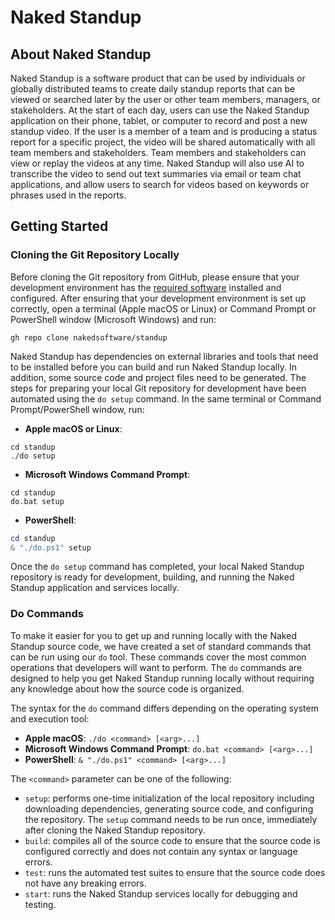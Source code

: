# Naked Standup

## About Naked Standup

Naked Standup is a software product that can be used by individuals or globally distributed teams to create daily standup reports that can be viewed or searched later by the user or other team members, managers, or stakeholders. At the start of each day, users can use the Naked Standup application on their phone, tablet, or computer to record and post a new standup video. If the user is a member of a team and is producing a status report for a specific project, the video will be shared automatically with all team members and stakeholders. Team members and stakeholders can view or replay the videos at any time. Naked Standup will also use AI to transcribe the video to send out text summaries via email or team chat applications, and allow users to search for videos based on keywords or phrases used in the reports.

## Getting Started

### Cloning the Git Repository Locally

Before cloning the Git repository from GitHub, please ensure that your development environment has the [required software](docs/software_requirements.md) installed and configured. After ensuring that your development environment is set up correctly, open a terminal (Apple macOS or Linux) or Command Prompt or PowerShell window (Microsoft Windows) and run:

    gh repo clone nakedsoftware/standup

Naked Standup has dependencies on external libraries and tools that need to be installed before you can build and run Naked Standup locally. In addition, some source code and project files need to be generated. The steps for preparing your local Git repository for development have been automated using the `do setup` command. In the same terminal or Command Prompt/PowerShell window, run:

- __Apple macOS or Linux__:

```shell
cd standup
./do setup
```

- __Microsoft Windows Command Prompt__:

```batch
cd standup
do.bat setup
```

- __PowerShell__:

```powershell
cd standup
& "./do.ps1" setup
```

Once the `do setup` command has completed, your local Naked Standup repository is ready for development, building, and running the Naked Standup application and services locally.

### Do Commands

To make it easier for you to get up and running locally with the Naked Standup source code, we have created a set of standard commands that can be run using our `do` tool. These commands cover the most common operations that developers will want to perform. The `do` commands are designed to help you get Naked Standup running locally without requiring any knowledge about how the source code is organized.

The syntax for the `do` command differs depending on the operating system and execution tool:

- __Apple macOS__: `./do <command> [<arg>...]`
- __Microsoft Windows Command Prompt__: `do.bat <command> [<arg>...]`
- __PowerShell__: `& "./do.ps1" <command> [<arg>...]`

The `<command>` parameter can be one of the following:

- `setup`: performs one-time initialization of the local repository including downloading dependencies, generating source code, and configuring the repository. The `setup` command needs to be run once, immediately after cloning the Naked Standup repository.
- `build`: compiles all of the source code to ensure that the source code is configured correctly and does not contain any syntax or language errors.
- `test`: runs the automated test suites to ensure that the source code does not have any breaking errors.
- `start`: runs the Naked Standup services locally for debugging and testing.
